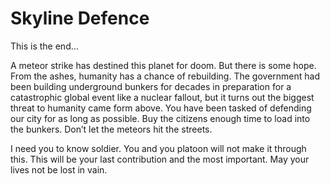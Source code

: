 # Skyline Defence

This is the end…

A meteor strike has destined this planet for doom. But there is some hope. From the ashes, humanity has a chance of rebuilding. The government had been building underground bunkers for decades in preparation for a catastrophic global event like a nuclear fallout, but it turns out the biggest threat to humanity came form above. You have been tasked of defending our city for as long as possible. Buy the citizens enough time to load into the bunkers. Don’t let the meteors hit the streets.

I need you to know soldier. You and you platoon will not make it through this. This will be your last contribution and the most important. May your lives not be lost in vain.
